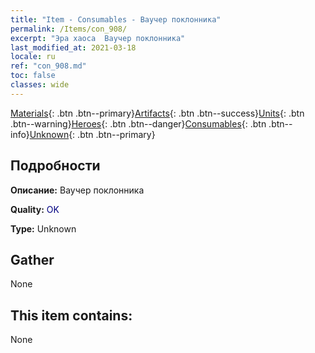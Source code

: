 ```yaml
---
title: "Item - Consumables - Ваучер поклонника"
permalink: /Items/con_908/
excerpt: "Эра хаоса  Ваучер поклонника"
last_modified_at: 2021-03-18
locale: ru
ref: "con_908.md"
toc: false
classes: wide
---
```

 [Materials](/ru/Items/){: .btn .btn--primary}[Artifacts](/ru/Items/Artifacts/){: .btn .btn--success}[Units](/ru/Items/Units/){: .btn .btn--warning}[Heroes](/ru/Items/Heroes/){: .btn .btn--danger}[Consumables](/ru/Items/Consumables/){: .btn .btn--info}[Unknown](/ru/Items/Unknown/){: .btn .btn--primary}

## Подробности
 **Описание:** Ваучер поклонника

 **Quality:** <span style="color: #000080">OK</span>

 **Type:** Unknown

## Gather

  None

## This item contains:

  None

